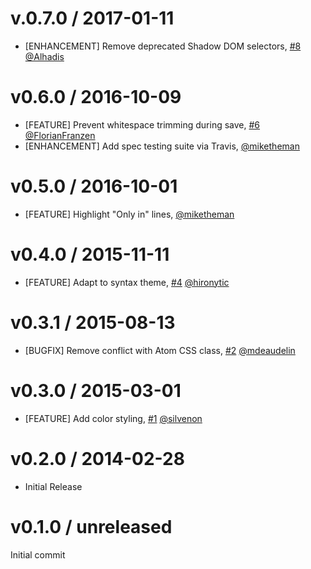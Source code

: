 # v.0.7.0 / 2017-01-11

* [ENHANCEMENT] Remove deprecated Shadow DOM selectors, [#8][] [@Alhadis][]

# v0.6.0 / 2016-10-09

* [FEATURE] Prevent whitespace trimming during save, [#6][] [@FlorianFranzen][]
* [ENHANCEMENT] Add spec testing suite via Travis, [@miketheman][]

# v0.5.0 / 2016-10-01

* [FEATURE] Highlight "Only in" lines, [@miketheman][]

# v0.4.0 / 2015-11-11

* [FEATURE] Adapt to syntax theme, [#4][] [@hironytic][]

# v0.3.1 / 2015-08-13

* [BUGFIX] Remove conflict with Atom CSS class, [#2][] [@mdeaudelin][]

# v0.3.0 / 2015-03-01

* [FEATURE] Add color styling, [#1][] [@silvenon][]

# v0.2.0 / 2014-02-28

* Initial Release

# v0.1.0 / unreleased

Initial commit

<!--- The following link definition list is generated by PimpMyChangelog --->
[#1]: https://github.com/miketheman/language-diff/issues/1
[#2]: https://github.com/miketheman/language-diff/issues/2
[#4]: https://github.com/miketheman/language-diff/issues/4
[#6]: https://github.com/miketheman/language-diff/issues/6
[#8]: https://github.com/miketheman/language-diff/issues/8
[@Alhadis]: https://github.com/Alhadis
[@FlorianFranzen]: https://github.com/FlorianFranzen
[@hironytic]: https://github.com/hironytic
[@mdeaudelin]: https://github.com/mdeaudelin
[@miketheman]: https://github.com/miketheman
[@silvenon]: https://github.com/silvenon
